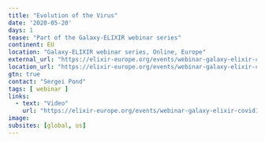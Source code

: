 ```yaml
---
title: "Evolution of the Virus"
date: '2020-05-20'
days: 1
tease: "Part of the Galaxy-ELIXIR webinar series"
continent: EU
location: "Galaxy-ELIXIR webinar series, Online, Europe"
external_url: "https://elixir-europe.org/events/webinar-galaxy-elixir-covid19#session4"
location_url: "https://elixir-europe.org/events/webinar-galaxy-elixir-covid19"
gtn: true
contact: "Sergei Pond"
tags: [ webinar ]
links:
  - text: "Video"
    url: "https://elixir-europe.org/events/webinar-galaxy-elixir-covid19#session4"
image: 
subsites: [global, us]
---
```


